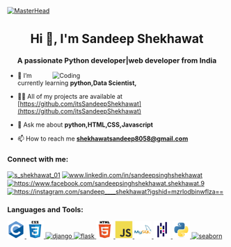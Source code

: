 [![MasterHead](https://email.uplers.com/blog/wp-content/uploads/2020/07/GIF-blog.gif)](www.linkedin.com/in/sandeepsinghshekhawat)

<h1 align="center">Hi 👋, I'm Sandeep Shekhawat</h1>
<h3 align="center">A passionate Python developer|web developer from India</h3>
<img align="right" alt="Coding" width="400" src="https://cdn.dribbble.com/users/612155/screenshots/1718172/media/48a62c417f5f070ea7683b964d83c1ed.gif">


- 🌱 I’m currently learning **python,Data Scientist,**

- 👨‍💻 All of my projects are available at [https://github.com/itsSandeepShekhawat](https://github.com/itsSandeepShekhawat)

- 💬 Ask me about **python,HTML,CSS,Javascript**

- 📫 How to reach me **shekhawatsandeep8058@gmail.com**

<h3 align="left">Connect with me:</h3>
<p align="left">
<a href="https://twitter.com/s_shekhawat_01" target="blank"><img align="center" src="https://raw.githubusercontent.com/rahuldkjain/github-profile-readme-generator/master/src/images/icons/Social/twitter.svg" alt="s_shekhawat_01" height="30" width="40" /></a>
<a href="https://linkedin.com/in/www.linkedin.com/in/sandeepsinghshekhawat" target="blank"><img align="center" src="https://raw.githubusercontent.com/rahuldkjain/github-profile-readme-generator/master/src/images/icons/Social/linked-in-alt.svg" alt="www.linkedin.com/in/sandeepsinghshekhawat" height="30" width="40" /></a>
<a href="https://fb.com/https://www.facebook.com/sandeepsinghshekhawat.shekhawat.9" target="blank"><img align="center" src="https://raw.githubusercontent.com/rahuldkjain/github-profile-readme-generator/master/src/images/icons/Social/facebook.svg" alt="https://www.facebook.com/sandeepsinghshekhawat.shekhawat.9" height="30" width="40" /></a>
<a href="https://instagram.com/https://instagram.com/sandeep____shekhawat?igshid=mzrlodbinwflza==" target="blank"><img align="center" src="https://raw.githubusercontent.com/rahuldkjain/github-profile-readme-generator/master/src/images/icons/Social/instagram.svg" alt="https://instagram.com/sandeep____shekhawat?igshid=mzrlodbinwflza==" height="30" width="40" /></a>
</p>

<h3 align="left">Languages and Tools:</h3>
<p align="left"> <a href="https://www.cprogramming.com/" target="_blank" rel="noreferrer"> <img src="https://raw.githubusercontent.com/devicons/devicon/master/icons/c/c-original.svg" alt="c" width="40" height="40"/> </a> <a href="https://www.w3schools.com/css/" target="_blank" rel="noreferrer"> <img src="https://raw.githubusercontent.com/devicons/devicon/master/icons/css3/css3-original-wordmark.svg" alt="css3" width="40" height="40"/> </a> <a href="https://www.djangoproject.com/" target="_blank" rel="noreferrer"> <img src="https://cdn.worldvectorlogo.com/logos/django.svg" alt="django" width="40" height="40"/> </a> <a href="https://flask.palletsprojects.com/" target="_blank" rel="noreferrer"> <img src="https://www.vectorlogo.zone/logos/pocoo_flask/pocoo_flask-icon.svg" alt="flask" width="40" height="40"/> </a> <a href="https://www.w3.org/html/" target="_blank" rel="noreferrer"> <img src="https://raw.githubusercontent.com/devicons/devicon/master/icons/html5/html5-original-wordmark.svg" alt="html5" width="40" height="40"/> </a> <a href="https://developer.mozilla.org/en-US/docs/Web/JavaScript" target="_blank" rel="noreferrer"> <img src="https://raw.githubusercontent.com/devicons/devicon/master/icons/javascript/javascript-original.svg" alt="javascript" width="40" height="40"/> </a> <a href="https://www.mysql.com/" target="_blank" rel="noreferrer"> <img src="https://raw.githubusercontent.com/devicons/devicon/master/icons/mysql/mysql-original-wordmark.svg" alt="mysql" width="40" height="40"/> </a> <a href="https://pandas.pydata.org/" target="_blank" rel="noreferrer"> <img src="https://raw.githubusercontent.com/devicons/devicon/2ae2a900d2f041da66e950e4d48052658d850630/icons/pandas/pandas-original.svg" alt="pandas" width="40" height="40"/> </a> <a href="https://www.python.org" target="_blank" rel="noreferrer"> <img src="https://raw.githubusercontent.com/devicons/devicon/master/icons/python/python-original.svg" alt="python" width="40" height="40"/> </a> <a href="https://seaborn.pydata.org/" target="_blank" rel="noreferrer"> <img src="https://seaborn.pydata.org/_images/logo-mark-lightbg.svg" alt="seaborn" width="40" height="40"/> </a> </p>
